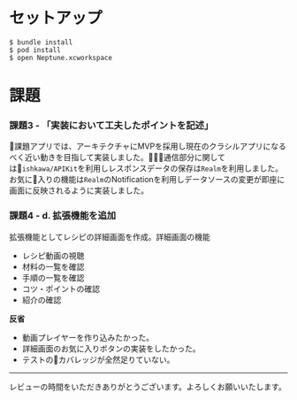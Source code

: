 # セットアップ

```shell
$ bundle install
$ pod install
$ open Neptune.xcworkspace
```

# 課題

### 課題3 - 「実装において工夫したポイントを記述」
課題アプリでは、アーキテクチャにMVPを採用し現在のクラシルアプリになるべく近い動きを目指して実装しました。通信部分に関しては`ishkawa/APIKit`を利用しレスポンスデータの保存は`Realm`を利用しました。
お気に入りの機能は`Realm`のNotificationを利用しデータソースの変更が即座に画面に反映されるように実装しました。

### 課題4 - d. 拡張機能を追加
拡張機能としてレシピの詳細画面を作成。詳細画面の機能
- レシピ動画の視聴
- 材料の一覧を確認
- 手順の一覧を確認
- コツ・ポイントの確認
- 紹介の確認

**反省**

- 動画プレイヤーを作り込みたかった。
- 詳細画面のお気に入りボタンの実装をしたかった。
- テストのカバレッジが全然足りていない。


---

レビューの時間をいただきありがとうございます。よろしくお願いいたします。